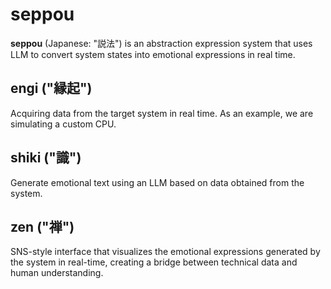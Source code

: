 # seppou

**seppou** (Japanese: "説法") is an abstraction expression system that uses LLM to convert system states into emotional expressions in real time.

## engi ("縁起")

Acquiring data from the target system in real time. As an example, we are simulating a custom CPU.

## shiki ("識")

Generate emotional text using an LLM based on data obtained from the system.

## zen ("禅")

SNS-style interface that visualizes the emotional expressions generated by the system in real-time, creating a bridge between technical data and human understanding.
